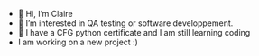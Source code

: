 - 👋 Hi, I’m Claire
- 👀 I’m interested in QA testing or software developpement.
- 🌱 I have a CFG python certificate and I am still learning coding
-  I am working on a new project :)


<!---
ClaireWa/ClaireWa is a ✨ special ✨ repository because its `README.md` (this file) appears on your GitHub profile.
You can click the Preview link to take a look at your changes.
--->
